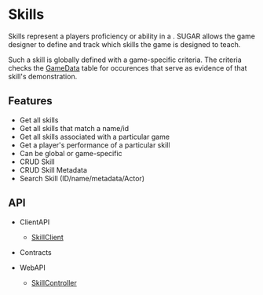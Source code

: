 # Skills
Skills represent a players proficiency or ability in a . SUGAR allows the game designer to define and track which skills the game is designed to teach.

Such a skill is globally defined with a game-specific criteria. The criteria checks the [GameData](/articles/GameData) table for occurences that serve as evidence of that skill's demonstration.

## Features
* Get all skills
* Get all skills that match a name/id
* Get all skills associated with a particular game
* Get a player's performance of a particular skill
* Can be global or game-specific
* CRUD Skill
* CRUD Skill Metadata
* Search Skill (ID/name/metadata/Actor)


## API
* ClientAPI
    * [SkillClient](/api/PlayGen.SUGAR.ClientAPI.SkillClient)
* Contracts

* WebAPI
    * [SkillController](/api/PlayGen.SUGAR.WebAPI.Controllers.SkillController)

